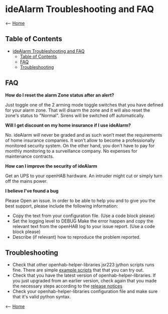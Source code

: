 # ideAlarm Troubleshooting and FAQ

<-- [Home](README.md)

## Table of Contents
- [ideAlarm Troubleshooting and FAQ](#idealarm-troubleshooting-and-faq)
  - [Table of Contents](#table-of-contents)
  - [FAQ](#faq)
  - [Troubleshooting](#troubleshooting)

## FAQ
**How do I reset the alarm Zone status after an alert?**

Just toggle one of the 2 arming mode toggle switches that you have defined for your alarm zone. That will disarm the zone and it will also reset the zone's status to "Normal". Sirens will be switched off automatically.

**Will I get discount on my home insurance if I use ideAlarm?**

No. ideAlarm will never be graded and as such won’t meet the requirements of home insurance companies. It won’t allow to become a professionally monitored security system. On the other hand, you don't have to pay for monthly monitoring to a surveillance company. No expenses for maintenance contracts.

**How can I improve the security of ideAlarm**

Get an UPS to your openHAB hardware. An intruder might cut or simply turn off the mains power.

**I believe I've found a bug**

Please Open an issue. In order to be able to help you and to give you the best support, please include the following information:

- Copy the text from your configuration file. (Use a code block please)
- Set the logging level to DEBUG
Make the error happen and copy the relevant text from the openHAB log to your issue report. (Use a code block please)
- Describe (if relevant) how to reproduce the problem reported.

## Troubleshooting
- Check that other openhab-helper-libraries jsr223 jython scripts runs fine. There are simple [example scripts](../../../Docs/Python/Example-Scripts.md) that that you can try out.
- Check that you have the latest version of openhab-helper-libraries. If you just upgraded from an earlier version, check again that you made the necessary steps according to the [release notices](RELEASE_NOTICES.md)
- Check your openhab-helper-libraries configuration file and make sure that it's valid python syntax.

<-- [Home](README.md)